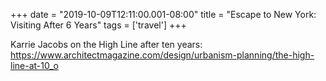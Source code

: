 +++
date = "2019-10-09T12:11:00.001-08:00"
title = "Escape to New York: Visiting After 6 Years"
tags = ['travel']
+++

Karrie Jacobs on the High Line after ten years: https://www.architectmagazine.com/design/urbanism-planning/the-high-line-at-10_o
